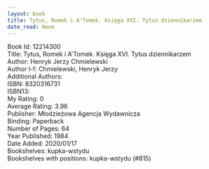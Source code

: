 ```yaml
---
layout: book
title: Tytus, Romek i A'Tomek. Księga XVI. Tytus dziennikarzem
date_read: None
---
```


Book Id: 12214300<br />
Title: Tytus, Romek i A'Tomek. Księga XVI. Tytus dziennikarzem<br />
Author: Henryk Jerzy Chmielewski<br />
Author l-f: Chmielewski, Henryk Jerzy<br />
Additional Authors: <br />
ISBN: 8320316731<br />
ISBN13: <br />
My Rating: 0<br />
Average Rating: 3.96<br />
Publisher: Młodzieżowa Agencja Wydawnicza<br />
Binding: Paperback<br />
Number of Pages: 64<br />
Year Published: 1984<br />
Date Added: 2020/01/17<br />
Bookshelves: kupka-wstydu<br />
Bookshelves with positions: kupka-wstydu (#815)<br />

